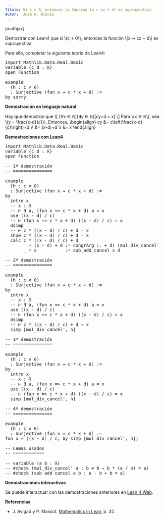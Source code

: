 ```yaml
---
Título: Si c ≠ 0, entonces la función (x ↦ cx + d) es suprayectiva
Autor:  José A. Alonso
---
```


[mathjax]

Demostrar con Lean4 que si \\(c ≠ 0\\), entonces la función \\(x ↦ cx + d\\) es suprayectiva.

Para ello, completar la siguiente teoría de Lean4:

<pre lang="lean">
import Mathlib.Data.Real.Basic
variable {c d : ℝ}
open Function

example
  (h : c ≠ 0)
  : Surjective (fun x ↦ c * x + d) :=
by sorry
</pre>
<!--more-->

<b>Demostración en lenguaje natural</b>

Hay que demostrar que
\\[ (∀x ∈ ℝ)(∃y ∈ ℝ)[cy+d = x] \\]
Para \\(x ∈ ℝ\\), sea \\(y = \\frac{x-d}{c}\\). Entonces,
\\begin{align}
   cy &= c\\left(\\frac{x-d}{c}\\right)+d \\\\
      &= (x-d)+d      \\\\
      &= x
\\end{align}

<b>Demostraciones con Lean4</b>

<pre lang="lean">
import Mathlib.Data.Real.Basic
variable {c d : ℝ}
open Function

-- 1ª demostración
-- ===============

example
  (h : c ≠ 0)
  : Surjective (fun x ↦ c * x + d) :=
by
  intro x
  -- x : ℝ
  -- ⊢ ∃ a, (fun x => c * x + d) a = x
  use ((x - d) / c)
  -- ⊢ (fun x => c * x + d) ((x - d) / c) = x
  dsimp
  -- ⊢ c * ((x - d) / c) + d = x
  show c * ((x - d) / c) + d = x
  calc c * ((x - d) / c) + d
         = (x - d) + d := congrArg (. + d) (mul_div_cancel' (x - d) h)
       _ = x           := sub_add_cancel x d

-- 2ª demostración
-- ===============

example
  (h : c ≠ 0)
  : Surjective (fun x ↦ c * x + d) :=
by
  intro x
  -- x : ℝ
  -- ⊢ ∃ a, (fun x => c * x + d) a = x
  use ((x - d) / c)
  -- ⊢ (fun x => c * x + d) ((x - d) / c) = x
  dsimp
  -- ⊢ c * ((x - d) / c) + d = x
  simp [mul_div_cancel', h]

-- 3ª demostración
-- ===============

example
  (h : c ≠ 0)
  : Surjective (fun x ↦ c * x + d) :=
by
  intro x
  -- x : ℝ
  -- ⊢ ∃ a, (fun x => c * x + d) a = x
  use ((x - d) / c)
  -- ⊢ (fun x => c * x + d) ((x - d) / c) = x
  simp [mul_div_cancel', h]

-- 4ª demostración
-- ===============

example
  (h : c ≠ 0)
  : Surjective (fun x ↦ c * x + d) :=
fun x ↦ ⟨(x - d) / c, by simp [mul_div_cancel', h]⟩

-- Lemas usados
-- ============

-- variable (a b : ℝ)
-- #check (mul_div_cancel' a : b ≠ 0 → b * (a / b) = a)
-- #check (sub_add_cancel a b : a - b + b = a)
</pre>

<b>Demostraciones interactivas</b>

Se puede interactuar con las demostraciones anteriores en <a href="https://live.lean-lang.org/#url=https://raw.githubusercontent.com/jaalonso/Calculemus2/main/src/Producto_por_no_nula_y_suma_es_suprayectiva.lean" rel="noopener noreferrer" target="_blank">Lean 4 Web</a>.

<b>Referencias</b>

<ul>
<li> J. Avigad y P. Massot. <a href="https://bit.ly/3U4UjBk">Mathematics in Lean</a>, p. 32.</li>
</ul>
